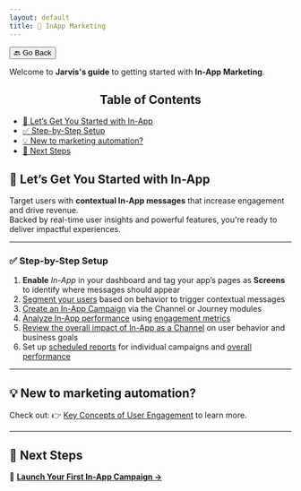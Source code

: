 ```yaml
---
layout: default
title: 📲 InApp Marketing
---
```


<button onclick="window.history.back()">🔙 Go Back</button>

Welcome to **Jarvis's guide** to getting started with **In-App Marketing**.

<aside class="toc">
  <h2 style="text-align: center;">Table of Contents</h2>
  <ul>
    <li><a href="#-lets-get-you-started-with-in-app">🚀 Let’s Get You Started with In-App</a></li>
    <li><a href="#-step-by-step-setup">✅ Step-by-Step Setup</a></li>
    <li><a href="#-new-to-marketing-automation">💡 New to marketing automation?</a></li>
    <li><a href="#-next-steps">🚀 Next Steps</a></li>
  </ul>
</aside>


## 🚀 Let’s Get You Started with In-App

Target users with **contextual In-App messages** that increase engagement and drive revenue.  
Backed by real-time user insights and powerful features, you're ready to deliver impactful experiences.

---

### ✅ Step-by-Step Setup

1. **Enable** _In-App_ in your dashboard and tag your app’s pages as **Screens** to identify where messages should appear  
2. [Segment your users](segments.html) based on behavior to trigger contextual messages  
3. [Create an In-App Campaign](creating-in-app-campaigns.md) via the Channel or Journey modules  
4. [Analyze In-App performance](analyzing-in-app-campaigns.html) using [engagement metrics](channel-campaign-performance-metrics.html)  
5. [Review the overall impact of In-App as a Channel](analyzing-in-app-overview.html) on user behavior and business goals  
6. Set up [scheduled reports](analyzing-in-app-campaigns.html#section-schedule-a-report) for individual campaigns and [overall performance](schedule-reports.html#section-how-to-schedule-channel-reports)

---

## 💡 **New to marketing automation?** 

Check out: 👉 [Key Concepts of User Engagement](user-engagement.html) to learn more.

---

## 🚀 Next Steps

🎯 **[Launch Your First In-App Campaign →](./creating-in-app-campaigns.html)**
